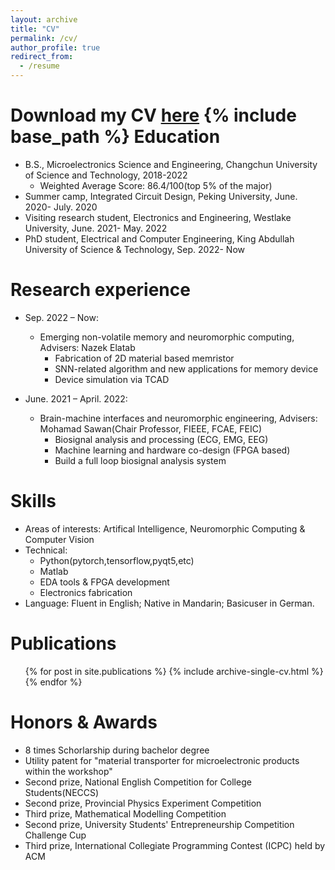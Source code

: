 ```yaml
---
layout: archive
title: "CV"
permalink: /cv/
author_profile: true
redirect_from:
  - /resume
---
```

Download my CV [here](http://henryluckky.github.io/files/HLI_Resume.pdf)
{% include base_path %}
Education
======
* B.S., Microelectronics Science and Engineering, Changchun University of Science and Technology, 2018-2022
  * Weighted Average Score: 86.4/100(top 5% of the major)
* Summer camp, Integrated Circuit Design, Peking University, June. 2020- July. 2020 
* Visiting research student, Electronics and Engineering, Westlake University, June. 2021- May. 2022 
* PhD student, Electrical and Computer Engineering, King Abdullah University of Science & Technology, Sep. 2022- Now 

Research experience
======
* Sep. 2022 – Now: 
  * Emerging non-volatile memory and neuromorphic computing, Advisers: Nazek Elatab              
    * Fabrication of 2D material based memristor
    * SNN-related algorithm and new applications for memory device
    * Device simulation via TCAD

* June. 2021 – April. 2022: 
  * Brain-machine interfaces and neuromorphic engineering, Advisers: Mohamad Sawan(Chair Professor, FIEEE, FCAE, FEIC)              
    * Biosignal analysis and processing (ECG, EMG, EEG)
    * Machine learning and hardware co-design (FPGA based)
    * Build a full loop biosignal analysis system

<!-- * Oct. 2020 – Dec. 2020:
  * Material Transporter for Microelectronic Products within a Workshop      Advisers: Weijun Chen
    * Designed and developed a material transporter for microelectronic components with a suspended payload rack to drastically reduce vibrations and shaking while transporting the components; specifically, the rack was in a floating state relative to the frame using a buffer system.
    * Drew diagrams of the transporter's structure in CAD and chose the suitable materials to build the model. Described the design in a detailed document and applied -->

<!-- * Dec. 2019 – Nov. 2019:
  * Wireless Atmospheric Laser Communication,       Advisers: Yining Mu
    * Contributed to the design and prototyping of an all-weather atmospheric telecommunication apparatus based on free-space optical (FSO) communication and state-of-the-art broadband access technology. 
    * Compared to current cabled fibreoptic technology, it is much cheaper and faster to set up, less cumbersome but has slightly slower broadband and shorter distance. 
    * Produced a business plan and presented it at an entrepreneurial competition. Qualified as a finalist for the "Internet+" competition, and the project was awarded "College Students' Innovative Entrepreneurial Training" funding.

* Dec. 2019 – Nov. 2019:
  * Gyroscope Teslameter,       Advisers: Weijun Chen
    * Researched and produced a model of a gyroscope Teslameter. It could measure magnetic field strength using a fast-rotating gyroscope made of conductive, non-ferromagnetic material which generated an asymmetric eddy current field; thus, Lorentz drag torque. 
    * Simulated the physical model, then built the experimental equipment, finally displayed the physical model at the intramural physics experiment competition and presented and explained the principles.
    * Obtained second prize in the Provincial physics experiment. -->

<!-- Work experience
======
* Dec. 2020 – Jan. 2021: Design Assistant, Suzhou INT Electronics Industry Co., Ltd 
  * Simulated and verified circuits using Multisim. Also assisted in the drawing of some basic layouts using CAD to meet the product requirements.
  * Gained a better understanding of the process of photomask manufacturing and improved proficiency in circuit design software.

* Jan. 2019 – Mar. 2019: Software Test assistant, Harbin Tongqu Network Technology Co., Ltd
  * Bulit an user interface with python qt to record the real-time online users of BanWai app and the user’s habit including the frequency and online time of different people.
  * Duties included: Merging pull requests
  * Built a training model of over 200 samples with SVM and gave some suggestions to specific group towards Banwai app. -->
  
Skills
======
* Areas of interests: Artifical Intelligence, Neuromorphic Computing & Computer Vision
* Technical:
  * Python(pytorch,tensorflow,pyqt5,etc)
  * Matlab
  * EDA tools & FPGA development
  * Electronics fabrication
* Language: Fluent in English; Native in Mandarin; Basicuser in German.

Publications
======
  <ul>{% for post in site.publications %}
    {% include archive-single-cv.html %}
  {% endfor %}</ul>
  
<!-- Talks
======
  <ul>{% for post in site.talks %}
    {% include archive-single-talk-cv.html %}
  {% endfor %}</ul>
  
Teaching
======
  <ul>{% for post in site.teaching %}
    {% include archive-single-cv.html %}
  {% endfor %}</ul> -->

Honors & Awards
======
* 8 times Schorlarship during bachelor degree
* Utility patent for "material transporter for microelectronic products within the workshop"
* Second prize, National English Competition for College Students(NECCS)
* Second prize, Provincial Physics Experiment Competition
* Third prize, Mathematical Modelling Competition
* Second prize, University Students' Entrepreneurship Competition Challenge Cup
* Third prize, International Collegiate Programming Contest (ICPC) held by ACM
<!-- * First prize, Presentation of "Introduction to Maoism and Socialist Theoretical System with Chinese Characteristic" -->
